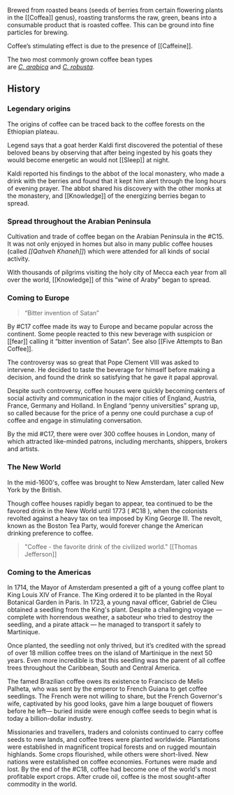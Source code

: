 Brewed from roasted beans (seeds of berries from certain flowering plants in the [[Coffea]] genus), roasting transforms the raw, green, beans into a consumable product that is roasted coffee. This can be ground into fine particles for brewing.

Coffee’s stimulating effect is due to the presence of [[Caffeine]].

The two most commonly grown coffee bean types are *[C. arabica](https://en.wikipedia.org/api/rest_v1/page/mobile-html/Coffea_arabica "Coffea arabica")* and *[C. robusta](https://en.wikipedia.org/api/rest_v1/page/mobile-html/Robusta_coffee "Robusta coffee")*.

## History

### Legendary origins

The origins of coffee can be traced back to the coffee forests on the Ethiopian plateau.

Legend says that a goat herder Kaldi first discovered the potential of these beloved beans by observing that after being ingested by his goats they would become energetic an would not [[Sleep]] at night.

Kaldi reported his findings to the abbot of the local monastery, who made a drink with the berries and found that it kept him alert through the long hours of evening prayer. The abbot shared his discovery with the other monks at the monastery, and [[Knowledge]] of the energizing berries began to spread.

### Spread throughout the Arabian Peninsula

Cultivation and trade of coffee began on the Arabian Peninsula in the #C15. It was not only enjoyed in homes but also in many public coffee houses (called _[[Qahveh Khaneh]]_) which were attended for all kinds of social activity.

With thousands of pilgrims visiting the holy city of Mecca each year from all over the world, [[Knowledge]] of this “wine of Araby” began to spread.

### Coming to Europe

> “Bitter invention of Satan”

By #C17 coffee made its way to Europe and became popular across the continent. Some people reacted to this new beverage with suspicion or [[fear]] calling it “bitter invention of Satan”. See also [[Five Attempts to Ban Coffee]].

The controversy was so great that Pope Clement VIII was asked to intervene. He decided to taste the beverage for himself before making a decision, and found the drink so satisfying that he gave it papal approval.

Despite such controversy, coffee houses were quickly becoming centers of social activity and communication in the major cities of England, Austria, France, Germany and Holland. In England “penny universities” sprang up, so called because for the price of a penny one could purchase a cup of coffee and engage in stimulating conversation.

By the mid #C17, there were over 300 coffee houses in London, many of which attracted like-minded patrons, including merchants, shippers, brokers and artists.

### The New World

In the mid-1600's, coffee was brought to New Amsterdam, later called New York by the British.

Though coffee houses rapidly began to appear, tea continued to be the favored drink in the New World until 1773 ( #C18 ), when the colonists revolted against a heavy tax on tea imposed by King George III. The revolt, known as the Boston Tea Party, would forever change the American drinking preference to coffee.

> "Coffee - the favorite drink of the civilized world."
> [[Thomas Jefferson]]

### Coming to the Americas

In 1714, the Mayor of Amsterdam presented a gift of a young coffee plant to King Louis XIV of France. The King ordered it to be planted in the Royal Botanical Garden in Paris. In 1723, a young naval officer, Gabriel de Clieu obtained a seedling from the King's plant. Despite a challenging voyage — complete with horrendous weather, a saboteur who tried to destroy the seedling, and a pirate attack — he managed to transport it safely to Martinique.

Once planted, the seedling not only thrived, but it’s credited with the spread of over 18 million coffee trees on the island of Martinique in the next 50 years. Even more incredible is that this seedling was the parent of all coffee trees throughout the Caribbean, South and Central America.

The famed Brazilian coffee owes its existence to Francisco de Mello Palheta, who was sent by the emperor to French Guiana to get coffee seedlings. The French were not willing to share, but the French Governor's wife, captivated by his good looks, gave him a large bouquet of flowers before he left— buried inside were enough coffee seeds to begin what is today a billion-dollar industry.

Missionaries and travellers, traders and colonists continued to carry coffee seeds to new lands, and coffee trees were planted worldwide. Plantations were established in magnificent tropical forests and on rugged mountain highlands. Some crops flourished, while others were short-lived. New nations were established on coffee economies. Fortunes were made and lost. By the end of the #C18, coffee had become one of the world's most profitable export crops. After crude oil, coffee is the most sought-after commodity in the world.